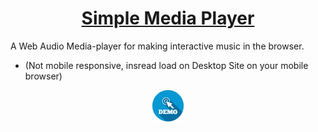 <h1 align="center"> <a href ="#">Simple Media Player</a></h1>

A Web Audio Media-player for making interactive music in the browser.
- (Not mobile responsive, insread load on Desktop Site on your mobile browser)

<p align="center">
<a href="https://howdy-admoll.github.io/SMP/"><img src="https://github.com/Howdy-admoll/SMP/blob/main/demo.png" alt="Python" width="10%" height="10%"/></a>
</p>
